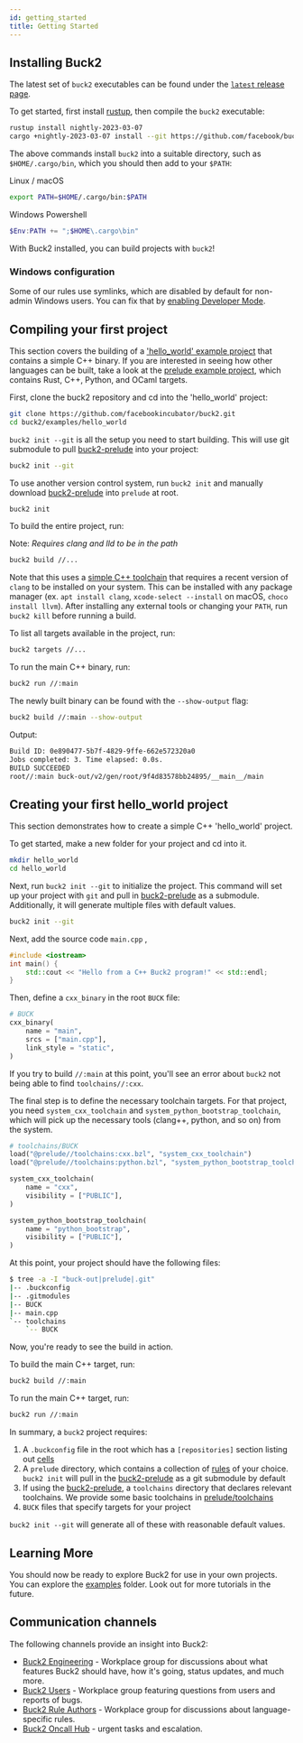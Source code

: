 ```yaml
---
id: getting_started
title: Getting Started
---
```


## Installing Buck2

The latest set of `buck2` executables can be found under the [`latest` release page](https://github.com/facebook/buck2/releases/tag/latest).

To get started, first install [rustup](https://rustup.rs/), then compile the `buck2` executable:

```bash
rustup install nightly-2023-03-07
cargo +nightly-2023-03-07 install --git https://github.com/facebook/buck2.git buck2
```

The above commands install `buck2` into a suitable directory, such as `$HOME/.cargo/bin`, which you should then add to your `$PATH`:

Linux / macOS
```sh
export PATH=$HOME/.cargo/bin:$PATH
```
Windows Powershell
```powershell
$Env:PATH += ";$HOME\.cargo\bin"
```
With Buck2 installed, you can build projects with `buck2`!

### Windows configuration

Some of our rules use symlinks, which are disabled by default for non-admin Windows users. You can fix that by [enabling Developer Mode](https://pureinfotech.com/enable-developer-mode-windows-11/).

## Compiling your first project

This section covers the building of a ['hello_world' example project](https://github.com/facebook/buck2/tree/main/examples/hello_world) that contains a simple C++ binary. If you are interested in seeing how other languages can be built, take a look at the [prelude example project](https://github.com/facebook/buck2/tree/main/examples/prelude), which contains Rust, C++, Python, and OCaml targets.

First, clone the buck2 repository and cd into the 'hello_world' project:

```bash
git clone https://github.com/facebookincubator/buck2.git
cd buck2/examples/hello_world
```

 `buck2 init --git` is all the setup you need to start building. This will use git submodule to pull [buck2-prelude](https://github.com/facebook/buck2-prelude) into your project:

```sh
buck2 init --git
```

To use another version control system, run `buck2 init` and manually download [buck2-prelude](https://github.com/facebookincubator/buck2-prelude) into `prelude` at root.
```sh
buck2 init
```

To build the entire project, run:

Note: _Requires clang and lld to be in the path_
```sh
buck2 build //...
```

Note that this uses a [simple C++ toolchain](https://github.com/facebook/buck2/blob/main/prelude/toolchains/cxx.bzl) that requires a recent version of `clang` to be installed on your system. This can be installed with any package manager (ex. `apt install clang`, `xcode-select --install` on macOS, `choco install llvm`).
After installing any external tools or changing your `PATH`, run `buck2 kill` before running a build.


To list all targets available in the project, run:

```sh
buck2 targets //...
```

To run the main C++ binary, run:

```sh
buck2 run //:main
```

The newly built binary can be found with the `--show-output` flag:

```sh
buck2 build //:main --show-output
```

Output:

```sh
Build ID: 0e890477-5b7f-4829-9ffe-662e572320a0
Jobs completed: 3. Time elapsed: 0.0s.
BUILD SUCCEEDED
root//:main buck-out/v2/gen/root/9f4d83578bb24895/__main__/main
```

## Creating your first hello_world project

This section demonstrates how to create a simple C++ 'hello_world' project.

To get started, make a new folder for your project and cd into it.

```sh
mkdir hello_world
cd hello_world
```

Next, run `buck2 init --git` to initialize the project. This command will set up your project with `git` and pull in [buck2-prelude](https://github.com/facebook/buck2-prelude) as a submodule. Additionally, it will generate multiple files with default values.

```sh
buck2 init --git
```

Next, add the source code `main.cpp` ,

```c++
#include <iostream>
int main() {
    std::cout << "Hello from a C++ Buck2 program!" << std::endl;
}
```

Then, define a `cxx_binary` in the root `BUCK` file:

```Python
# BUCK
cxx_binary(
    name = "main",
    srcs = ["main.cpp"],
    link_style = "static",
)
```

If you try to build `//:main` at this point, you'll see an error about `buck2` not being able to find `toolchains//:cxx`.

The final step is to define the necessary toolchain targets. For that project, you need `system_cxx_toolchain` and `system_python_bootstrap_toolchain`, which will pick up the necessary tools (clang++, python, and so on) from the system.

```Python
# toolchains/BUCK
load("@prelude//toolchains:cxx.bzl", "system_cxx_toolchain")
load("@prelude//toolchains:python.bzl", "system_python_bootstrap_toolchain")

system_cxx_toolchain(
    name = "cxx",
    visibility = ["PUBLIC"],
)

system_python_bootstrap_toolchain(
    name = "python_bootstrap",
    visibility = ["PUBLIC"],
)
```

At this point, your project should have the following files:

```bash
$ tree -a -I "buck-out|prelude|.git"
|-- .buckconfig
|-- .gitmodules
|-- BUCK
|-- main.cpp
`-- toolchains
    `-- BUCK
```

Now, you're ready to see the build in action.

To build the main C++ target, run:

```sh
buck2 build //:main
```

To run the main C++ target, run:

```sh
buck2 run //:main
```

In summary, a `buck2` project requires:
1. A `.buckconfig` file in the root which has a `[repositories]` section listing out [cells](https://buck2.build/docs/concepts/glossary/#cell)
2. A `prelude` directory, which contains a collection of [rules](https://buck2.build/docs/concepts/glossary/#rule) of your choice. `buck2 init` will pull in the [buck2-prelude](https://github.com/facebook/buck2-prelude.git) as a git submodule by default
3. If using the [buck2-prelude](https://github.com/facebook/buck2-prelude.git), a `toolchains` directory that declares relevant toolchains. We provide some basic toolchains in [prelude/toolchains](https://github.com/facebook/buck2/tree/main/prelude/toolchains)
4. `BUCK` files that specify targets for your project

`buck2 init --git` will generate all of these with reasonable default values.

## Learning More

You should now be ready to explore Buck2 for use in your own projects. You can explore the [examples](https://github.com/facebook/buck2/tree/main/examples) folder.  Look out for more tutorials in the future.

<FbInternalOnly>

## Communication channels

The following channels provide an insight into Buck2:

* [Buck2 Engineering](https://fb.workplace.com/groups/buck2prototyping) - Workplace group for discussions about what features Buck2 should have, how it's going, status updates, and much more.
* [Buck2 Users](https://fb.workplace.com/groups/buck2users) - Workplace group featuring questions from users and reports of bugs.
* [Buck2 Rule Authors](https://fb.workplace.com/groups/347532827186692) - Workplace group for discussions about language-specific rules.
* [Buck2 Oncall Hub](https://www.internalfb.com/intern/monitor/oncall_profile?oncall=buck2) - urgent tasks and escalation.

</FbInternalOnly>
